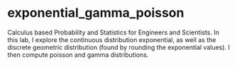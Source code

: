 # exponential_gamma_poisson

Calculus based Probability and Statistics for Engineers and Scientists. 
In this lab, I explore the continuous distribution exponential, as well as the discrete geometric distribution (found by rounding the exponential values). I then compute poisson and gamma distributions.

